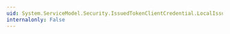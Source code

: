 ```yaml
---
uid: System.ServiceModel.Security.IssuedTokenClientCredential.LocalIssuerChannelBehaviors
internalonly: False
---
```

